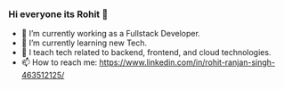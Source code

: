 ### Hi everyone its Rohit 👋
    
   - 🔭 I’m currently working as a Fullstack Developer.
   - 🌱 I’m currently learning new Tech.
   - 👯 I teach tech related to backend, frontend, and cloud technologies.
   - 📫 How to reach me: https://www.linkedin.com/in/rohit-ranjan-singh-463512125/
   

<!--
**rohit28900/rohit28900** is a ✨ _special_ ✨ repository because its `README.md` (this file) appears on your GitHub profile.

Here are some ideas to get you started:

- 🔭 I’m currently working on Machine Learning / Deep Learning 
- 🌱 I’m currently learning Deep Learning / NLP 
- 👯 I’m looking actively for Internship in Machine Learning
- 🤔 I’m looking for help with ...
- 💬 Ask me about ...
- 📫 How to reach me: ...
- 😄 Pronouns: ...
- ⚡ Fun fact: ...
-->
